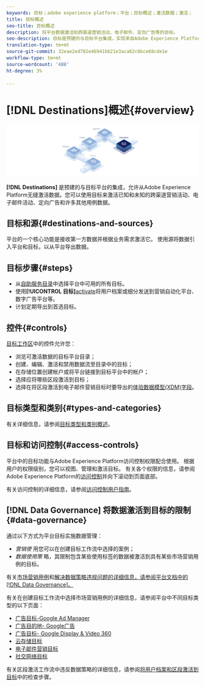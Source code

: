 ```yaml
---
keywords: 目标；adobe experience platform；平台；目标概述；激活数据；激活；
title: 目标概述
seo-title: 目标概述
description: 将平台数据激活到跨渠道营销活动、电子邮件、定向广告等的目标。
seo-description: 目标是预建的与目标平台集成，实现来自Adobe Experience Platform的无缝激活。 您可以使用Adobe Experience Platform的目标来激活您已知和未知的跨渠道营销活动、电子邮件活动、定向广告和许多其他使用案例的数据。
translation-type: tm+mt
source-git-commit: 32eae2ed782e46941bb21e3aca62c6bce68cde1e
workflow-type: tm+mt
source-wordcount: '488'
ht-degree: 3%

---
```



# [!DNL Destinations]概述{#overview}

![目标概述横幅](./assets/overview/destinations-overview-banner.png)

**[!DNL Destinations]** 是预建的与目标平台的集成，允许从Adobe Experience Platform无缝激活数据。您可以使用目标来激活已知和未知的跨渠道营销活动、电子邮件活动、定向广告和许多其他用例数据。

## 目标和源{#destinations-and-sources}

平台的一个核心功能是接收第一方数据并根据业务需求激活它。 使用源将数据引入平台和目标，以从平台导出数据。

## 目标步骤{#steps}

* 从[自助服务目录](./catalog/overview.md)中选择平台中可用的所有目标。
* 使用&#x200B;**[!UICONTROL 目标]**[activate](./ui/activate-destinations.md)将用户档案或细分发送到营销自动化平台、数字广告平台等。
* 计划定期导出到首选目标。

## 控件{#controls}

[目标工作区](./ui/destinations-workspace.md)中的控件允许您：

* 浏览可激活数据的目标平台目录；
* 创建、编辑、激活和禁用数据流至目录中的目标；
* 在存储位置创建帐户或将平台链接到目标平台中的帐户；
* 选择应将哪些区段激活到目标；
* 选择在将区段激活到电子邮件营销目标时要导出的[体验数据模型(XDM)字段](../xdm/home.md)。

## 目标类型和类别{#types-and-categories}

有关详细信息，请参阅[目标类型和类别概述](./destination-types.md)。

## 目标和访问控制{#access-controls}

平台中的目标功能与Adobe Experience Platform访问控制权限配合使用。 根据用户的权限级别，您可以视图、管理和激活目标。 有关各个权限的信息，请参阅Adobe Experience Platform的[访问控制](../access-control/home.md)并向下滚动到页面底部。

有关访问控制的详细信息，请参阅[访问控制用户指南](../access-control/ui/overview.md)。

## [!DNL Data Governance] 将数据激活到目标的限制  {#data-governance}

通过以下方式为平台目标实施数据管理：

* *营销使* 用您可以在创建目标工作流中选择的案例；
* *数据使用策* 略，其限制包含某些使用标签的数据被激活到具有某些市场营销用例的目标。

有关[市场营销用例](../data-governance/policies/overview.md)和[解决数据策略违规问题的详细信息，请参阅平台文档中的[!DNL Data Governance]。](../data-governance/enforcement/auto-enforcement.md)

有关在创建目标工作流中选择市场营销用例的详细信息，请参阅平台中不同目标类型的以下页面：

* [广告目标-Google Ad Manager  ](./catalog/advertising/google-ad-manager.md)
* [广告目的地- Google广告](./catalog/advertising/google-ads-destination.md)
* [广告目标- Google Display &amp; Video 360  ](./catalog/advertising/google-dv360.md)
* [云存储目标](./catalog/cloud-storage/workflow.md)
* [电子邮件营销目标](./catalog/email-marketing/overview.md)
* [社交网络目标](./catalog/social/workflow.md)

有关区段激活工作流中违反数据策略的详细信息，请参阅[将用户档案和区段激活到目标](./ui/activate-destinations.md#review)中的检查步骤。